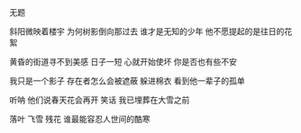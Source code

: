 无题

斜阳微映着楼宇
为何树影倒向那过去
谁才是无知的少年
他不愿提起的是往日的花絮

黄昏的街道寻不到美感
日子一短
心就开始使坏
你是否也有些不安

我只是一个影子
存在者怎么会被遮蔽
躲进棉衣
看到他一辈子的孤单

听呐
他们说春天花会再开
笑话
我已埋葬在大雪之前

落叶
飞雪
残花
谁最能容忍人世间的酷寒
